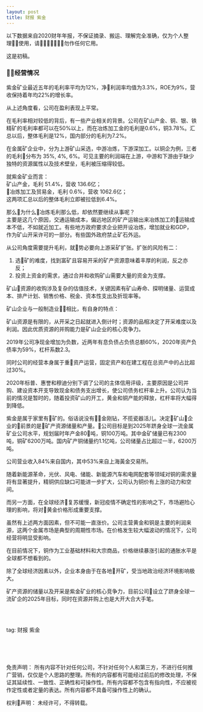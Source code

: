```yaml
---
layout: post
title: 财报 紫金
---
```


以下数据来自2020财年年报，不保证摘录、搬运、理解完全准确，仅为个人整理使用，请勿作任何它用。

这是初稿。

### 经营情况

紫金矿业最近五年的毛利率平均为12%，净利润率均值为3.3%，ROE为9%，营收保持着年均22%的增长率。

从上述角度看，公司在盈利表现上平常。

在毛利率相对较低的背后，有一些产业相关的背景。公司在矿山产金、铜、银、铁精矿的毛利率都可以在50%以上，而在冶炼加工金的毛利是0.6%，铜3.78%。汇总以后，整体毛利是12%，国内部分的毛利为7.2%。

在金属矿企业中，分为上游矿山采选，中游冶炼，下游深加工。以铜企为例，三者的毛利分布为 35%, 4%, 6%。可见主要的利润端在上游，中游和下游由于缺少独特的资源属性以及技术壁垒，毛利被压缩得较低。

就紫金矿业而言：  
矿山产金，毛利 51.4%，营收 136.6亿；   
冶炼加工及贸易金，毛利 0.6%，营收 1062.6亿；   
这两项汇总以后的整体毛利立即被拉低到6.4%。

那么为什么冶炼毛利那么低，却依然要继续从事呢？   
主要是这几个原因，交通运输成本，偏远地区的矿产运输出来冶炼加工的运输成本不低，不如就近加工。有些地方政府要求企业把开设冶炼，增加就业和GDP，作为矿山开采许可的一部分。有些国外政府禁止矿石外运。

从公司角度需要提升毛利，就势必要向上游采矿扩张。扩张的风险有二：   
1. 选矿的难度，找到富矿且容易开采的矿产资源意味着丰厚的利润，反之亦反；
2. 投资上资金的需求，通过合并和收购矿山需要大量的资金为支撑。

矿山资源的收购涉及复杂的估值技术，关键因素有矿山寿命、探明储量、运营成本、排产计划、销售价格、税金、资本性支出及折现率等。

矿山企业与一般制造业相比，有自身的特点：

矿山资源是有限的，从开采之日起就进入倒计时；资源的品相决定了开采难度以及利润。因此优质资源的并购能力是矿山企业的核心竞争力。

2019年公司净现金增加为负数，近两年有息负债占负债总额60%，2020年资产负债率为59%，杠杆系数2.3。

同时公司的经营本身属于重资产运营，固定资产和在建工程在总资产中的占比超过30%。

2020年标普、惠誉和穆迪分别下调了公司的主体信用评级，主要原因是公司并购、建设资本开支导致现金和债务支出增长，使公司债务杠杆率上升。公司认为当前的情况是暂时的，随着投资矿山的开工，黄金和铜产能的释放，杠杆率将大幅得到降低。

紫金是属于家里有矿的。俗话说没有金刚钻，不揽瓷器活儿。决定矿山企业的前景的是矿产资源储量和产量。公司目标是到2025年跻身全球一流金属矿业公司水平，规划届时年产金80吨，铜100万吨。其中金矿储量已有2300吨，铜矿6200万吨。国内矿产铜储量约1.1亿吨，公司储量占比超过一半，6200万吨。

公司营业收入84%来自国内，其中53%来自上海黃金交易所。

随着新能源革命，光伏、风电、储能、新能源汽车和电网配套等领域对铜的需求量将有显著提升，精铜供应缺口可能进一步扩大，公司认为铜价有上涨的动力和空间。

而另一方面，在全球经济复苏缓慢，新冠疫情不确定性的影响之下，市场避险心理的影响，将对黄金价格形成重要支撑。

虽然有上述两方面因素，但不可能一直涨价。公司主营黄金和铜是主要的利润来源，这两个金属市场是典型的周期性市场。在价格发生较大幅波动的情况下，公司经营将明显受影响。

在目前情况下，铜作为工业基础材料和大宗商品，价格继续暴涨引起的通胀水平是全球都不想看到的。

除了全球经济因素以外，企业本身由于在各地开矿，受当地政治经济环境影响极大。

矿产资源的储量以及开采是紫金矿业的核心竞争力，目前公司设立了跻身全球一流矿企的2025年目标，同时在资源并购上也是大开大合大手笔。



<br>
<br>

tag: 财报 紫金

<br>
<br>
<br>

免责声明：
所有内容不针对任何公司，不针对任何个人和第三方，不进行任何推广营销，仅仅是个人思路的整理。所有的内容都有可能经过前后的修改处理，不保证其延续性、一致性、正确性和可操作性。所有内容都不包含有指向性，不应被视作定性或者定量的表达。所有内容都不具备可操作性上的确认。

权利声明：
未经许可，不得转载。